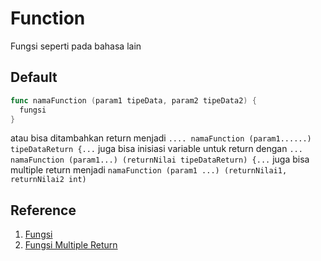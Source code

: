 # Function
Fungsi seperti pada bahasa lain

## Default
```go
func namaFunction (param1 tipeData, param2 tipeData2) {
  fungsi
}
```
atau bisa ditambahkan return menjadi `.... namaFunction (param1......) tipeDataReturn {...`
juga bisa inisiasi variable untuk return dengan `... namaFunction (param1...) (returnNilai tipeDataReturn) {...`
juga bisa multiple return menjadi `namaFunction (param1 ...) (returnNilai1, returnNilai2 int)`

## Reference
1. [Fungsi](https://dasarpemrogramangolang.novalagung.com/A-fungsi.html)
2. [Fungsi Multiple Return](https://dasarpemrogramangolang.novalagung.com/A-fungsi-multiple-return.html)